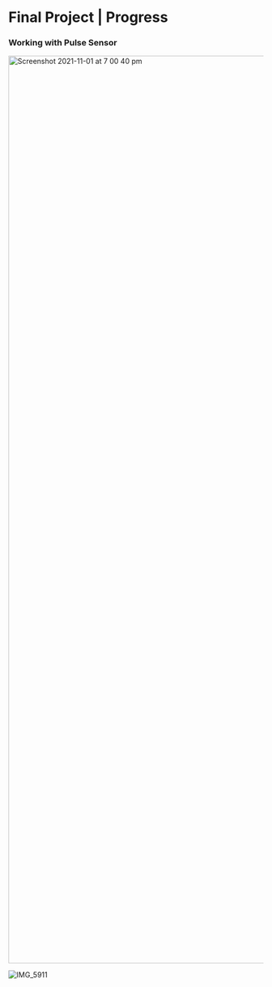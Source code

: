 <h1>Final Project | Progress</h1>

<h3>Working with Pulse Sensor</h3>

<img width="1792" alt="Screenshot 2021-11-01 at 7 00 40 pm" src="https://user-images.githubusercontent.com/92052904/139726939-13c8d9f3-1c9c-464e-aeec-547784e796ec.png">

![IMG_5911](https://user-images.githubusercontent.com/92052904/139728284-b0e1ea9a-160e-445f-9610-be42a473b164.jpg)
